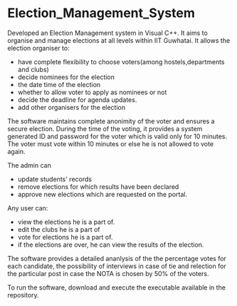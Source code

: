 # Election_Management_System
Developed an Election Management system in Visual C++. It aims to organise and manage elections at all levels within IIT Guwhatai. 
It allows the election organiser to:
- have complete flexibility to choose voters(among hostels,departments and clubs)
- decide nominees for the election
- the date time of the election
- whether to allow voter to apply as nominees or not
- decide the deadline for agenda updates.
- add other organisers for the election

The software maintains complete anonimity of the voter and ensures a secure election. During the time of the voting, it provides a system generated ID and password for the voter which is valid only for 10 minutes. The voter must vote within 10 minutes or else he is not allowed to vote again. 

The admin can
- update students' records
- remove elections for which results have been declared
- approve new elections which are requested on the portal.

Any user can:
- view the elections he is a part of.
- edit the clubs he is a part of
- vote for elections he is a part of.
- if the elections are over, he can view the results of the election. 

The software provides a detailed ananlysis of the the percentage votes for each candidate, the possibility of interviews in case of tie and relection for the particular post in case the NOTA is chosen by 50% of the voters.

To run the software, download and execute the executable available in the repository.
